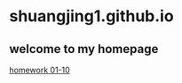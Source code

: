 # shuangjing1.github.io
<!DOCTYPE html>
<html>
    <head>
        <meta charset="utf-8"/>
    </head>
    <body>
      <h2>welcome to my homepage</h2>
      <a href="https://shuangjing1.github.io/homework/01-10/index.html">homework 01-10</a>
    </body>
</html>
